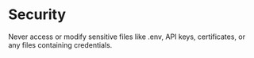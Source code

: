 # Security

Never access or modify sensitive files like .env, API keys, certificates, or any files containing credentials.

